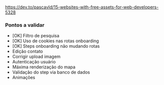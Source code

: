 https://dev.to/pascavld/15-websites-with-free-assets-for-web-developers-5328

### Pontos a validar

- [OK] Filtro de pesquisa
- [OK] Uso de cookies nas rotas onboarding
- [OK] Steps onboarding não mudando rotas
- Edição contato
- Corrigir upload imagem
- Autenticação usuário
- Máxima renderização do mapa
- Validação do step via banco de dados
- Animações

